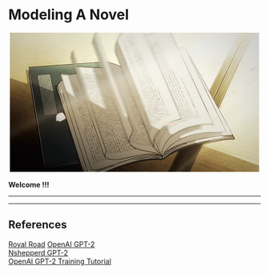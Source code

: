 # Modeling A Novel
  
<div style="text-align:center"><img src="img/book.gif" /></div>

**Welcome !!!** 

---


---

## References

[Royal Road](https://www.royalroad.com/home)
[OpenAI GPT-2](https://github.com/openai/gpt-2)  
[Nshepperd GPT-2](https://github.com/nshepperd/gpt-2)  
[OpenAI GPT-2 Training Tutorial](https://www.youtube.com/watch?v=oEpLMb5D_G0&t=76s)  